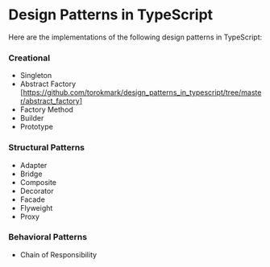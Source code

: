 # Design Patterns in TypeScript #

Here are the implementations of the following design patterns in TypeScript:

### Creational ###

* Singleton
* Abstract Factory [https://github.com/torokmark/design_patterns_in_typescript/tree/master/abstract_factory]
* Factory Method
* Builder
* Prototype


### Structural Patterns ###

* Adapter
* Bridge
* Composite
* Decorator
* Facade
* Flyweight
* Proxy


### Behavioral Patterns ###

* Chain of Responsibility



